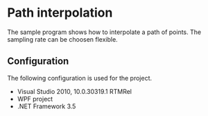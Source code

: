 Path interpolation
===================

The sample program shows how to interpolate a path of points. The sampling rate can be choosen flexible.



Configuration
------------------

The following configuration is used for the project.

* Visual Studio 2010, 10.0.30319.1 RTMRel
* WPF project
* .NET Framework 3.5
